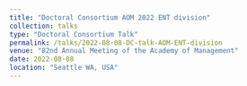 ```yaml
---
title: "Doctoral Consortium AOM 2022 ENT division"
collection: talks
type: "Doctoral Consortium Talk"
permalink: /talks/2022-08-08-DC-talk-AOM-ENT-division
venue: "82nd Annual Meeting of the Academy of Management"
date: 2022-08-08
location: "Seattle WA, USA"
---
```

